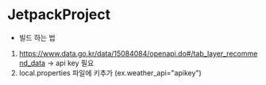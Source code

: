 # JetpackProject

* 빌드 하는 법

1. https://www.data.go.kr/data/15084084/openapi.do#/tab_layer_recommend_data -> api key 필요
2. local.properties 파일에 키추가 (ex.weather_api="apikey")
